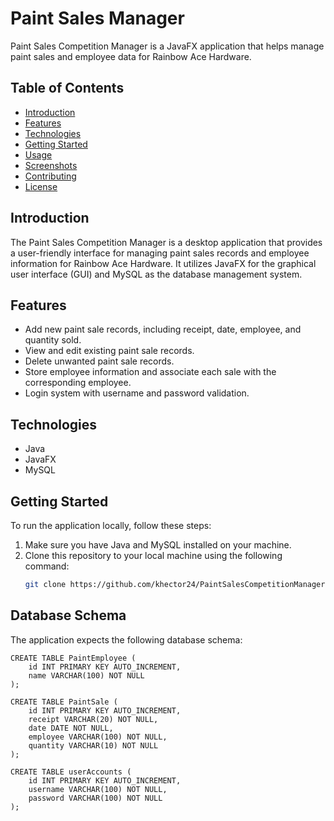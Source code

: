 # Paint Sales Manager

Paint Sales Competition Manager is a JavaFX application that helps manage paint sales and employee data for Rainbow Ace Hardware.

## Table of Contents

- [Introduction](#introduction)
- [Features](#features)
- [Technologies](#technologies)
- [Getting Started](#getting-started)
- [Usage](#usage)
- [Screenshots](#screenshots)
- [Contributing](#contributing)
- [License](#license)

## Introduction

The Paint Sales Competition Manager is a desktop application that provides a user-friendly interface for managing paint sales records and employee information for Rainbow Ace Hardware. It utilizes JavaFX for the graphical user interface (GUI) and MySQL as the database management system.

## Features

- Add new paint sale records, including receipt, date, employee, and quantity sold.
- View and edit existing paint sale records.
- Delete unwanted paint sale records.
- Store employee information and associate each sale with the corresponding employee.
- Login system with username and password validation.

## Technologies

- Java
- JavaFX
- MySQL

## Getting Started

To run the application locally, follow these steps:

1. Make sure you have Java and MySQL installed on your machine.
2. Clone this repository to your local machine using the following command:
    ```bash
    git clone https://github.com/khector24/PaintSalesCompetitionManager.git

## Database Schema
The application expects the following database schema:

    CREATE TABLE PaintEmployee (
        id INT PRIMARY KEY AUTO_INCREMENT,
        name VARCHAR(100) NOT NULL
    );

    CREATE TABLE PaintSale (
        id INT PRIMARY KEY AUTO_INCREMENT,
        receipt VARCHAR(20) NOT NULL,
        date DATE NOT NULL,
        employee VARCHAR(100) NOT NULL,
        quantity VARCHAR(10) NOT NULL
    );

    CREATE TABLE userAccounts (
        id INT PRIMARY KEY AUTO_INCREMENT,
        username VARCHAR(100) NOT NULL,
        password VARCHAR(100) NOT NULL
    );


